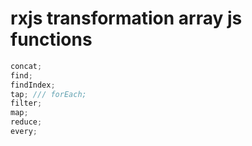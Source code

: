 # rxjs transformation array js functions

```js
concat;
find;
findIndex;
tap; /// forEach;
filter;
map;
reduce;
every;
```
